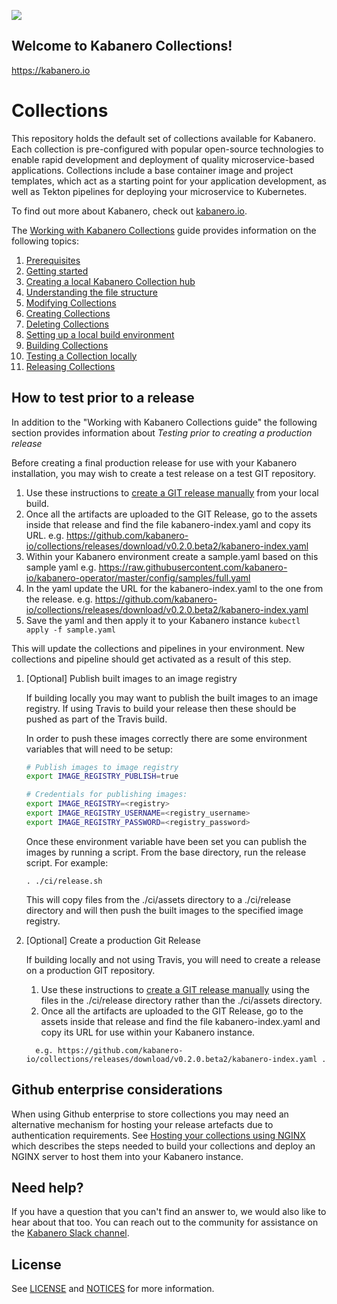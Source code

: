 ![](https://raw.githubusercontent.com/kabanero-io/kabanero-website/master/src/main/content/img/Kabanero_Logo_Hero.png)

## Welcome to Kabanero Collections!
<https://kabanero.io>

# Collections

This repository holds the default set of collections available for Kabanero.
Each collection is pre-configured with popular open-source technologies to enable rapid development and deployment of quality microservice-based applications.
Collections include a base container image and project templates, which act as a starting point for your application development, as well as Tekton pipelines for deploying your microservice to Kubernetes.

To find out more about Kabanero, check out [kabanero.io](https://kabanero.io).

The [Working with Kabanero Collections](https://kabanero.io/guides/working-with-collections/) guide provides information on the following topics:

1. [Prerequisites](https://kabanero.io/guides/working-with-collections/#prerequisites)
1. [Getting started](https://kabanero.io/guides/working-with-collections/#getting-started)
1. [Creating a local Kabanero Collection hub](https://kabanero.io/guides/working-with-collections/#creating-a-local-kabanero-collection-hub)
1. [Understanding the file structure](https://kabanero.io/guides/working-with-collections/#understanding-the-file-structure)
1. [Modifying Collections](https://kabanero.io/guides/working-with-collections/#modifying-collections)
1. [Creating Collections](https://kabanero.io/guides/working-with-collections/#creating-collections)
1. [Deleting Collections](https://kabanero.io/guides/working-with-collections/#deleting-collections)
1. [Setting up a local build environment](https://kabanero.io/guides/working-with-collections/#setting-up-a-local-build-environment)
1. [Building Collections](https://kabanero.io/guides/working-with-collections/#building-collections)
1. [Testing a Collection locally](https://kabanero.io/guides/working-with-collections/#testing-a-collection-locally)
1. [Releasing Collections](https://kabanero.io/guides/working-with-collections/#releasing-collections)

## How to test prior to a release
In addition to the "Working with Kabanero Collections guide" the following section provides information about *Testing prior to creating a production release*

Before creating a final production release for use with your Kabanero installation, you may wish to create a test release on a test GIT repository.

1. Use these instructions to [create a GIT release manually](https://github.com/kabanero-io/collections/blob/master/create-release.md) from your local build.
1. Once all the artifacts are uploaded to the GIT Release, go to the assets inside that release and find the file kabanero-index.yaml and copy its URL.
e.g. https://github.com/kabanero-io/collections/releases/download/v0.2.0.beta2/kabanero-index.yaml
1. Within your Kabanero environment create a sample.yaml based on this sample yaml e.g.
https://raw.githubusercontent.com/kabanero-io/kabanero-operator/master/config/samples/full.yaml
1. In the yaml update the URL for the kabanero-index.yaml to the one from the release. e.g.
https://github.com/kabanero-io/collections/releases/download/v0.2.0.beta2/kabanero-index.yaml
1. Save the yaml and then apply it to your Kabanero instance `kubectl apply -f sample.yaml`

This will update the collections and pipelines in your environment. New collections and pipeline should get activated as a result of this step.

1. [Optional] Publish built images to an image registry

   If building locally you may want to publish the built images to an image registry. If using Travis to build your release then these should be pushed as part of the Travis build.

   In order to push these images correctly there are some environment variables that will need to be setup:
   ```bash
   # Publish images to image registry
   export IMAGE_REGISTRY_PUBLISH=true

   # Credentials for publishing images:
   export IMAGE_REGISTRY=<registry>
   export IMAGE_REGISTRY_USERNAME=<registry_username>
   export IMAGE_REGISTRY_PASSWORD=<registry_password>
   ```
   Once these environment variable have been set you can publish the images by running a script.
   From the base directory, run the release script.  For example:
    ```
    . ./ci/release.sh
    ```
   This will copy files from the ./ci/assets directory to a ./ci/release directory and will then push the built images to the specified image registry.

1. [Optional] Create a production Git Release

   If building locally and not using Travis, you will need to create a release on a production GIT repository.

   1. Use these instructions to [create a GIT release manually](https://github.com/kabanero-io/collections/blob/master/create-release.md) using the files in the ./ci/release directory rather than the ./ci/assets directory.
   1. Once all the artifacts are uploaded to the GIT Release, go to the assets inside that release and find the file kabanero-index.yaml and copy its URL for use within your Kabanero instance.
   ```
     e.g. https://github.com/kabanero-io/collections/releases/download/v0.2.0.beta2/kabanero-index.yaml .
   ```

## Github enterprise considerations

When using Github enterprise to store collections you may need an alternative mechanism for hosting your release artefacts due to authentication requirements. See [Hosting your collections using NGINX](https://github.com/kabanero-io/collections/blob/master/ci/tekton/README.md) which describes the steps needed to build your collections and deploy an NGINX server to host them into your Kabanero instance.

## Need help?
If you have a question that you can't find an answer to, we would also like to hear about that too.
You can reach out to the community for assistance on the [Kabanero Slack channel](https://ibm-cloud-tech.slack.com/messages/CJZCYTD0Q).

## License

See [LICENSE](https://github.com/kabanero-io/collections/blob/master/LICENSE) and [NOTICES](https://github.com/kabanero-io/collections/blob/master/NOTICE.md) for more information.

